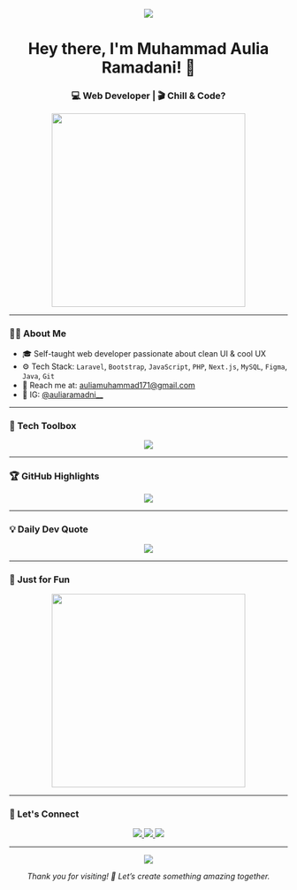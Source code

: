 <p align="center">
  <img src="https://capsule-render.vercel.app/api?type=waving&color=gradient&height=150&section=header&text=Welcome!&fontSize=40&animation=twinkling" />
</p>

<h1 align="center">Hey there, I'm Muhammad Aulia Ramadani! 👋</h1>
<h3 align="center">💻 Web Developer | 🎬 Chill & Code?</h3>

<p align="center">
  <img src="https://github.com/user-attachments/assets/0e6771ad-9023-4ad0-878d-d6506bdff9fd" width="350" />
</p>



---

### 👨‍💻 About Me

- 🎓 Self-taught web developer passionate about clean UI & cool UX  
- ⚙️ Tech Stack: `Laravel`, `Bootstrap`, `JavaScript`, `PHP`, `Next.js`, `MySQL`, `Figma`, `Java`, `Git`  
- 📧 Reach me at: [auliamuhammad171@gmail.com](mailto:auliamuhammad171@gmail.com)  
- 📸 IG: [@auliaramadni__](https://instagram.com/auliaramadni__)


---

### 🧰 Tech Toolbox

<p align="center">
  <img src="https://skillicons.dev/icons?i=html,css,bootstrap,js,php,laravel,vscode,git,figma,mysql,nextjs,java" />
</p>

---

### 🏆 GitHub Highlights

<p align="center">
  <img src="https://github-profile-trophy.vercel.app/?username=muhammadauliaramadani&theme=onedark&no-frame=true&column=6" />
</p>

---

### 💡 Daily Dev Quote

<p align="center">
  <img src="https://quotes-github-readme.vercel.app/api?type=horizontal&theme=dark" />
</p>

---

### 🎨 Just for Fun

<p align="center">
  <img src="https://github.com/user-attachments/assets/11d0b575-2fe2-4dcc-a2a8-813b250ec81b" width="350" />
</p>

---

### 🔗 Let's Connect

<p align="center">
  <a href="mailto:auliamuhammad171@gmail.com">
    <img src="https://img.shields.io/badge/Gmail-EA4335?style=for-the-badge&logo=gmail&logoColor=white" />
  </a>
  <a href="https://instagram.com/auliaramadni__">
    <img src="https://img.shields.io/badge/Instagram-E4405F?style=for-the-badge&logo=instagram&logoColor=white" />
  </a>
  <a href="https://github.com/muhammadauliaramadani">
    <img src="https://img.shields.io/badge/GitHub-171515?style=for-the-badge&logo=github&logoColor=white" />
  </a>
</p>

---

<p align="center">
  <img src="https://capsule-render.vercel.app/api?type=waving&color=0:FF6B6B,100:FFD93D&height=100&section=footer&animation=twinkling" />
</p>

<p align="center"><i>Thank you for visiting! 🚀 Let’s create something amazing together.</i></p>

